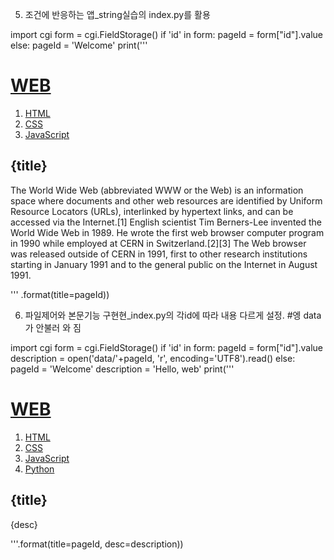 5. 조건에 반응하는 앱_string실습의 index.py를 활용

import cgi
form = cgi.FieldStorage()
if 'id' in form:
    pageId = form["id"].value
else:
    pageId = 'Welcome'
print('''<!doctype html>
<html>
<head>
  <title>WEB1 - Welcome</title>
  <meta charset="utf-8">
</head>
<body>
  <h1><a href="index.py">WEB</a></h1>
  <ol>
    <li><a href="index.py?id=HTML">HTML</a></li>
    <li><a href="index.py?id=CSS">CSS</a></li>
    <li><a href="index.py?id=JavaScript">JavaScript</a></li>
  </ol>
  <h2>{title}</h2>
  <p>The World Wide Web (abbreviated WWW or the Web) is an information space where documents and other web resources are identified by Uniform Resource Locators (URLs), interlinked by hypertext links, and can be accessed via the Internet.[1] English scientist Tim Berners-Lee invented the World Wide Web in 1989. He wrote the first web browser computer program in 1990 while employed at CERN in Switzerland.[2][3] The Web browser was released outside of CERN in 1991, first to other research institutions starting in January 1991 and to the general public on the Internet in August 1991.
  </p>
</body>
</html>
''' .format(title=pageId))

6. 파일제어와 본문기능 구현현_index.py의 각id에 따라 내용 다르게 설정.
#엥 data가 안불러 와 짐

import cgi
form = cgi.FieldStorage()
if 'id' in form:
    pageId = form["id"].value
    description = open('data/'+pageId, 'r', encoding='UTF8').read()
else:
    pageId = 'Welcome'
    description = 'Hello, web'
print('''<!doctype html>
<html>
<head>
  <title>WEB1 - Welcome</title>
  <meta charset="utf-8">
</head>
<body>
  <h1><a href="index.py">WEB</a></h1>
  <ol>
    <li><a href="index.py?id=HTML">HTML</a></li>
    <li><a href="index.py?id=CSS">CSS</a></li>
    <li><a href="index.py?id=JavaScript">JavaScript</a></li>
    <li><a href="index.py?id=Python">Python</a></li>
  </ol>
  <h2>{title}</h2>
  <p>{desc}</p>
</body>
</html>
'''.format(title=pageId, desc=description))

